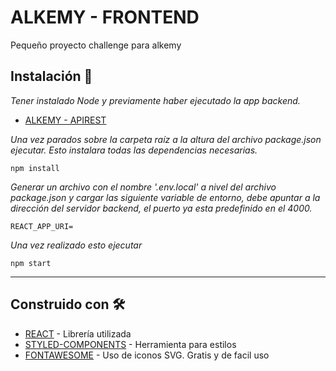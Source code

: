 # ALKEMY - FRONTEND

Pequeño proyecto challenge para alkemy

## Instalación 🔧

_Tener instalado Node y previamente haber ejecutado la app backend._
* [ALKEMY - APIREST](https://github.com/shompys/ALKEMY-APIREST)

_Una vez parados sobre la carpeta raíz a la altura del archivo package.json ejecutar.
Esto instalara todas las dependencias necesarias._

```
npm install
```
_Generar un archivo con el nombre '.env.local' a nivel del archivo package.json y cargar las siguiente variable de entorno, debe apuntar a la dirección del servidor backend, el puerto ya esta predefinido en el 4000._

```
REACT_APP_URI=
```

_Una vez realizado esto ejecutar_
```
npm start
```
---
## Construido con 🛠️

* [REACT](https://reactjs.org/) - Librería utilizada
* [STYLED-COMPONENTS](https://styled-components.com/) - Herramienta para estilos
* [FONTAWESOME](https://fontawesome.com/) - Uso de iconos SVG. Gratis y de facil uso
